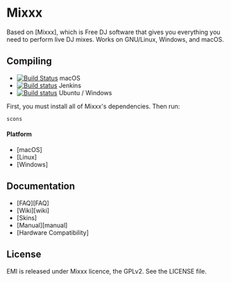 # Mixxx

Based on [Mixxx], which is Free DJ software that gives you everything you need to perform live DJ mixes. Works on GNU/Linux, Windows, and macOS.



## Compiling

* [![Build Status](https://travis-ci.org/mixxxdj/mixxx.svg)](https://travis-ci.org/mixxxdj/mixxx) macOS
* [![Build status](https://img.shields.io/jenkins/s/https/builds.mixxx.org/job/master-release.svg)](https://builds.mixxx.org/job/master-release) Jenkins
*  [![Build status](https://ci.appveyor.com/api/projects/status/j460rficblcaopwx?svg=true)](https://ci.appveyor.com/project/mixxxdj/mixxx) Ubuntu / Windows

First, you must install all of Mixxx's dependencies. Then run:

    scons

#### Platform

- [macOS]
- [Linux]
- [Windows]

## Documentation

- [FAQ][FAQ]
- [Wiki][wiki]
- [Skins]
- [Manual][manual]
- [Hardware Compatibility]




## License

EMI is released under Mixxx licence, the GPLv2. See the LICENSE file.
